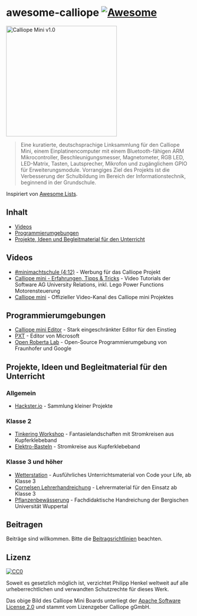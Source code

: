 # awesome-calliope [![Awesome](https://cdn.rawgit.com/sindresorhus/awesome/d7305f38d29fed78fa85652e3a63e154dd8e8829/media/badge.svg)](https://github.com/sindresorhus/awesome)

<img src="https://github.com/philipphenkel/awesome-calliope/raw/master/media/calliope-mini-v1.0.png" alt="Calliope Mini v1.0" width="300">

> Eine kuratierte, deutschsprachige Linksammlung für den Calliope Mini, einem Einplatinencomputer mit einem Bluetooth-fähigen ARM Mikrocontroller, Beschleunigungsmesser, Magnetometer, RGB LED,  LED-Matrix, Tasten, Lautsprecher, Mikrofon und zugänglichem GPIO für Erweiterungsmodule.
Vorrangiges Ziel des Projekts ist die Verbesserung der Schulbildung im Bereich der Informationstechnik, beginnend in der Grundschule.

Inspiriert von [Awesome Lists](https://github.com/sindresorhus/awesome).


## Inhalt

- [Videos](#videos)
- [Programmierumgebungen](#programmierumgebungen)
- [Projekte, Ideen und Begleitmaterial für den Unterricht](#projekte,-ideen-und-begleitmaterial-für-den-unterricht)

## Videos
 - [#minimachtschule (4:12)](https://www.youtube.com/watch?v=cVmtsJWxEUo&t=2s) - Werbung für das Calliope Projekt
 - [Calliope mini - Erfahrungen, Tipps & Tricks](https://www.youtube.com/playlist?list=PLDe6WVZUD6thwLYmuKwlMT6MoF98VO8rB) - Video Tutorials der Software AG University Relations, inkl. Lego Power Functions Motorensteuerung
 - [Calliope mini](https://www.youtube.com/channel/UCsCRHdnWh4N5xZHXRAknTJw) - Offizieller Video-Kanal des Calliope mini Projektes

## Programmierumgebungen

- [Calliope mini Editor](https://miniedit.calliope.cc) - Stark eingeschränkter Editor für den Einstieg
- [PXT](https://pxt.calliope.cc) - Editor von Microsoft
- [Open Roberta Lab](https://lab.open-roberta.org) - Open-Source Programmierumgebung von Fraunhofer und Google


## Projekte, Ideen und Begleitmaterial für den Unterricht

### Allgemein
- [Hackster.io](https://www.hackster.io/calliope-mini) - Sammlung kleiner Projekte

### Klasse 2
- [Tinkering Workshop](http://www.loick.de/blog/?p=1578) - Fantasielandschaften mit Stromkreisen aus Kupferklebeband
- [Elektro-Basteln](http://www.beimnollar.de/2015/03/15/elektro-basteln-mit-grundschulkindern-erfahrungen-anleitung-und-material-liste/) - Stromkreise aus Kupferklebeband

### Klasse 3 und höher
- [Wetterstation]() - Ausführliches Unterrichtsmaterial von Code your Life, ab Klasse 3
- [Cornelsen Lehrerhandreichung](https://calliope.cc/content/lehrer-informationen/9783066000122_cc_hru_gesamt_pdf.pdf) - Lehrermaterial für den Einsatz ab Klasse 3
- [Pflanzenbewässerung](https://calliope.cc/content/lehrer-informationen/calliope_handreichung.pdf) - Fachdidaktische Handreichung der Bergischen Universität Wuppertal


## Beitragen

Beiträge sind willkommen. Bitte die [Beitragsrichtlinien](contributing.md) beachten.


## Lizenz

[![CC0](http://mirrors.creativecommons.org/presskit/buttons/88x31/svg/cc-zero.svg)](https://creativecommons.org/publicdomain/zero/1.0/deed.de)

Soweit es gesetzlich möglich ist, verzichtet Philipp Henkel weltweit auf alle urheberrechtlichen und verwandten Schutzrechte für dieses Werk.

Das obige Bild des Calliope Mini Boards unterliegt der [Apache Software License 2.0](https://www.apache.org/licenses/LICENSE-2.0) und stammt vom Lizenzgeber Calliope gGmbH.

